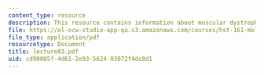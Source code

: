 ```yaml
---
content_type: resource
description: This resource contains information about muscular dystrophies.
file: https://ol-ocw-studio-app-qa.s3.amazonaws.com/courses/hst-161-molecular-biology-and-genetics-in-modern-medicine-fall-2007/cd90005f4d612e93562403072f4dc8d1_lecture03.pdf
file_type: application/pdf
resourcetype: Document
title: lecture03.pdf
uid: cd90005f-4d61-2e93-5624-03072f4dc8d1
---
```

